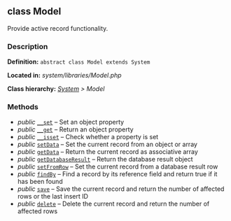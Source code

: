 
class Model
-----------

Provide active record functionality.


### Description ###

**Definition:** `abstract class Model extends System`

**Located in:** *system/libraries/Model.php*

**Class hierarchy:** *[System](System.md) > Model*


### Methods ###

- *public* [`__set`](Model/__set.md) – Set an object property
- *public* [`__get`](Model/__get.md) – Return an object property
- *public* [`__isset`](Model/__isset.md) – Check whether a property is set
- *public* [`setData`](Model/setData.md) – Set the current record from an object or array
- *public* [`getData`](Model/getData.md) – Return the current record as associative array
- *public* [`getDatabaseResult`](Model/getDatabaseResult.md) – Return the database result object
- *public* [`setFromRow`](Model/setFromRow.md) – Set the current record from a database result row
- *public* [`findBy`](Model/findBy.md) – Find a record by its reference field and return true if it has been found
- *public* [`save`](Model/save.md) – Save the current record and return the number of affected rows or the last insert ID
- *public* [`delete`](Model/delete.md) – Delete the current record and return the number of affected rows
